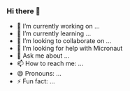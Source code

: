 ### Hi there 👋




- 🔭 I’m currently working on ...
- 🌱 I’m currently learning ...
- 👯 I’m looking to collaborate on ...
- 🤔 I’m looking for help with Micronaut
- 💬 Ask me about ...
- 📫 How to reach me: ...
- 😄 Pronouns: ...
- ⚡ Fun fact: ...


